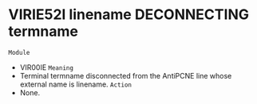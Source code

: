 # VIRIE52I linename DECONNECTING termname
`Module`
- VIR00IE
`Meaning`
- Terminal termname disconnected from the AntiPCNE line whose external name is linename.
`Action`
- None.
